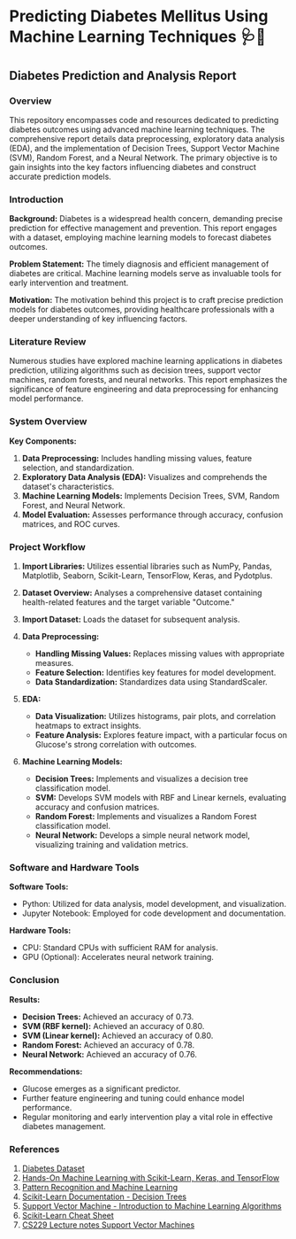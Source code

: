 # Predicting Diabetes Mellitus Using Machine Learning Techniques 🩺🤖

## Diabetes Prediction and Analysis Report

### Overview
This repository encompasses code and resources dedicated to predicting diabetes outcomes using advanced machine learning techniques. The comprehensive report details data preprocessing, exploratory data analysis (EDA), and the implementation of Decision Trees, Support Vector Machine (SVM), Random Forest, and a Neural Network. The primary objective is to gain insights into the key factors influencing diabetes and construct accurate prediction models.

### Introduction
**Background:** Diabetes is a widespread health concern, demanding precise prediction for effective management and prevention. This report engages with a dataset, employing machine learning models to forecast diabetes outcomes.

**Problem Statement:** The timely diagnosis and efficient management of diabetes are critical. Machine learning models serve as invaluable tools for early intervention and treatment.

**Motivation:** The motivation behind this project is to craft precise prediction models for diabetes outcomes, providing healthcare professionals with a deeper understanding of key influencing factors.

### Literature Review
Numerous studies have explored machine learning applications in diabetes prediction, utilizing algorithms such as decision trees, support vector machines, random forests, and neural networks. This report emphasizes the significance of feature engineering and data preprocessing for enhancing model performance.

### System Overview
**Key Components:**
1. **Data Preprocessing:** Includes handling missing values, feature selection, and standardization.
2. **Exploratory Data Analysis (EDA):** Visualizes and comprehends the dataset's characteristics.
3. **Machine Learning Models:** Implements Decision Trees, SVM, Random Forest, and Neural Network.
4. **Model Evaluation:** Assesses performance through accuracy, confusion matrices, and ROC curves.

### Project Workflow
1. **Import Libraries:** Utilizes essential libraries such as NumPy, Pandas, Matplotlib, Seaborn, Scikit-Learn, TensorFlow, Keras, and Pydotplus.

2. **Dataset Overview:** Analyses a comprehensive dataset containing health-related features and the target variable "Outcome."

3. **Import Dataset:** Loads the dataset for subsequent analysis.

4. **Data Preprocessing:**
   - **Handling Missing Values:** Replaces missing values with appropriate measures.
   - **Feature Selection:** Identifies key features for model development.
   - **Data Standardization:** Standardizes data using StandardScaler.

5. **EDA:**
   - **Data Visualization:** Utilizes histograms, pair plots, and correlation heatmaps to extract insights.
   - **Feature Analysis:** Explores feature impact, with a particular focus on Glucose's strong correlation with outcomes.

6. **Machine Learning Models:**
   - **Decision Trees:** Implements and visualizes a decision tree classification model.
   - **SVM:** Develops SVM models with RBF and Linear kernels, evaluating accuracy and confusion matrices.
   - **Random Forest:** Implements and visualizes a Random Forest classification model.
   - **Neural Network:** Develops a simple neural network model, visualizing training and validation metrics.

### Software and Hardware Tools
**Software Tools:**
- Python: Utilized for data analysis, model development, and visualization.
- Jupyter Notebook: Employed for code development and documentation.

**Hardware Tools:**
- CPU: Standard CPUs with sufficient RAM for analysis.
- GPU (Optional): Accelerates neural network training.

### Conclusion
**Results:**
- **Decision Trees:** Achieved an accuracy of 0.73.
- **SVM (RBF kernel):** Achieved an accuracy of 0.80.
- **SVM (Linear kernel):** Achieved an accuracy of 0.80.
- **Random Forest:** Achieved an accuracy of 0.78.
- **Neural Network:** Achieved an accuracy of 0.76.

**Recommendations:**
- Glucose emerges as a significant predictor.
- Further feature engineering and tuning could enhance model performance.
- Regular monitoring and early intervention play a vital role in effective diabetes management.

### References
1. [Diabetes Dataset](https://www.kaggle.com/datasets/akshaydattatraykhare/diabetes-dataset)
2. [Hands-On Machine Learning with Scikit-Learn, Keras, and TensorFlow](https://www.oreilly.com/library/view/hands-on-machine-learning/9781492032632/)
3. [Pattern Recognition and Machine Learning](https://www.springer.com/gp/book/9780387310732)
4. [Scikit-Learn Documentation - Decision Trees](https://scikit-learn.org/stable/modules/tree.html)
5. [Support Vector Machine - Introduction to Machine Learning Algorithms](https://towardsdatascience.com/support-vector-machine-introduction-to-machine-learning-algorithms-934a444fca47)
6. [Scikit-Learn Cheat Sheet](https://intellipaat.com/blog/tutorial/python-tutorial/scikit-learn-cheat-sheet/)
7. [CS229 Lecture notes Support Vector Machines](https://see.stanford.edu/materials/aimlcs229/cs229-notes3.pdf)
